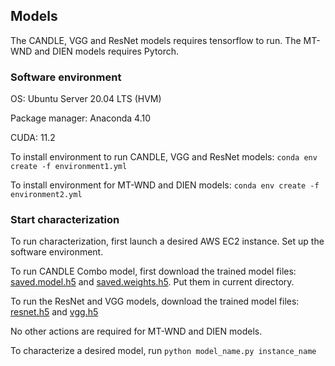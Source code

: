 ## Models

The CANDLE, VGG and ResNet models requires tensorflow to run. The MT-WND and DIEN models requires Pytorch.

### Software environment

OS: Ubuntu Server 20.04 LTS (HVM)

Package manager: Anaconda 4.10

CUDA: 11.2 

To install environment to run CANDLE, VGG and ResNet models:
```conda env create -f environment1.yml```

To install environment for MT-WND and DIEN models:
```conda env create -f environment2.yml```

### Start characterization

To run characterization, first launch a desired AWS EC2 instance. Set up the software environment.

To run CANDLE Combo model, first download the trained model files: [saved.model.h5](http://ftp.mcs.anl.gov/pub/candle/public/benchmarks/Pilot1/combo/saved.model.h5) and [saved.weights.h5](http://ftp.mcs.anl.gov/pub/candle/public/benchmarks/Pilot1/combo/saved.weights.h5). Put them in current directory.

To run the ResNet and VGG models, download the trained model files: [resnet.h5](https://drive.google.com/file/d/1aCpICrCKuU7QFIG73jLXWwtTfWIVAFWL/view?usp=sharing) and [vgg.h5](https://drive.google.com/file/d/17F_GGAnKU23M5I4VEZUtU2TmPIqjp34E/view?usp=sharing)

No other actions are required for MT-WND and DIEN models.

To characterize a desired model, run ```python model_name.py instance_name```
